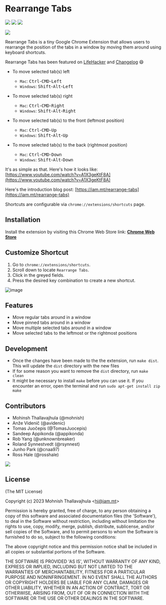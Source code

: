 # Rearrange Tabs

![](https://img.shields.io/chrome-web-store/v/ccnnhhnmpoffieppjjkhdakcoejcpbga?style=for-the-badge)
![](https://img.shields.io/chrome-web-store/users/ccnnhhnmpoffieppjjkhdakcoejcpbga?style=for-the-badge)
![](https://img.shields.io/chrome-web-store/rating/ccnnhhnmpoffieppjjkhdakcoejcpbga?style=for-the-badge)


![](http://i.imgur.com/BFar404.png)

Rearrange Tabs is a tiny Google Chrome Extension that allows users
to rearrange the position of the tabs in a window by moving them
around using keyboard shortcuts.

Rearrange Tabs has been featured on [LifeHacker](http://lifehacker.com/this-extension-rearranges-chrome-tabs-with-keyboard-sho-1791622486) and [Changelog](http://email.changelog.com/t/t-9A7FDF4C536D63BF) :smile:

- To move selected tab(s) left

  - `Mac`: <kbd>Ctrl</kbd>-<kbd>CMD</kbd>-<kbd>Left</kbd>
  - `Windows`: <kbd>Shift</kbd>-<kbd>Alt</kbd>-<kbd>Left</kbd>

- To move selected tab(s) right

  - `Mac`: <kbd>Ctrl</kbd>-<kbd>CMD</kbd>-<kbd>Right</kbd>
  - `Windows`: <kbd>Shift</kbd>-<kbd>Alt</kbd>-<kbd>Right</kbd>

- To move selected tab(s) to the front (leftmost position)

  - `Mac`: <kbd>Ctrl</kbd>-<kbd>CMD</kbd>-<kbd>Up</kbd>
  - `Windows`: <kbd>Shift</kbd>-<kbd>Alt</kbd>-<kbd>Up</kbd>

- To move selected tab(s) to the back (rightmost position)

  - `Mac`: <kbd>Ctrl</kbd>-<kbd>CMD</kbd>-<kbd>Down</kbd>
  - `Windows`: <kbd>Shift</kbd>-<kbd>Alt</kbd>-<kbd>Down</kbd>

It's as simple as that. Here's how it looks like: [https://www.youtube.com/watch?v=A1X3geKtF8A](https://www.youtube.com/watch?v=A1X3geKtF8A)

Here's the introduction blog post: [https://iam.mt/rearrange-tabs](https://iam.mt/rearrange-tabs)

Shortcuts are configurable via `chrome://extensions/shortcuts` page.

## Installation

Install the extension by visiting this Chrome Web Store link: **[Chrome Web Store](https://chrome.google.com/webstore/detail/rearrange-tabs/ccnnhhnmpoffieppjjkhdakcoejcpbga)**

## Customize Shortcut

1. Go to `chrome://extensions/shortcuts`.
2. Scroll down to locate `Rearrange Tabs`.
3. Click in the greyed fields.
6. Press the desired key combination to create a new shortcut.

![image](https://user-images.githubusercontent.com/138171/218686343-b09abd8a-c259-4d49-8282-d58c461d85b1.png)

## Features

- Move regular tabs around in a window
- Move pinned tabs around in a window
- Move multiple selected tabs around in a window
- Move selected tabs to the leftmost or the rightmost positions

## Development

- Once the changes have been made to the the extension, run `make dist`. This will update the `dist` directory with the new files
- If for some reason you want to remove the `dist` directory, run `make clean`
- It might be necessary to install `make` before you can use it. If you encounter an error, open the terminal and run `sudo apt-get install zip make`

## Contributors

- Mohinsh Thallavajhula (@mohnish)
- Anže Videnič (@avidenic)
- Tomas Juočepis (@TomasJuocepis)
- Sandeep Appikonda (@appikonda)
- Rob Yang (@unknownbreaker)
- Roland Synnestvedt (@rsynnest)
- Junho Park (@cnaa97)
- Ross Hale (@rosshale)

<a href="https://github.com/mohnish/rearrange-tabs/graphs/contributors">
  <img src="https://contrib.rocks/image?repo=mohnish/rearrange-tabs" />
</a>

## License

(The MIT License)

Copyright (c) 2023 Mohnish Thallavajhula &lt;hi@iam.mt&gt;

Permission is hereby granted, free of charge, to any person obtaining
a copy of this software and associated documentation files (the
'Software'), to deal in the Software without restriction, including
without limitation the rights to use, copy, modify, merge, publish,
distribute, sublicense, and/or sell copies of the Software, and to
permit persons to whom the Software is furnished to do so, subject to
the following conditions:

The above copyright notice and this permission notice shall be
included in all copies or substantial portions of the Software.

THE SOFTWARE IS PROVIDED 'AS IS', WITHOUT WARRANTY OF ANY KIND,
EXPRESS OR IMPLIED, INCLUDING BUT NOT LIMITED TO THE WARRANTIES OF
MERCHANTABILITY, FITNESS FOR A PARTICULAR PURPOSE AND NONINFRINGEMENT.
IN NO EVENT SHALL THE AUTHORS OR COPYRIGHT HOLDERS BE LIABLE FOR ANY
CLAIM, DAMAGES OR OTHER LIABILITY, WHETHER IN AN ACTION OF CONTRACT,
TORT OR OTHERWISE, ARISING FROM, OUT OF OR IN CONNECTION WITH THE
SOFTWARE OR THE USE OR OTHER DEALINGS IN THE SOFTWARE.
